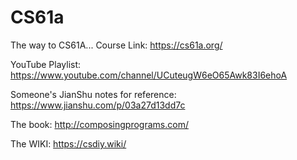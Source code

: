 # CS61a
The way to CS61A...
Course Link: https://cs61a.org/

YouTube Playlist: https://www.youtube.com/channel/UCuteugW6eO65Awk83I6ehoA

Someone's JianShu notes for reference: https://www.jianshu.com/p/03a27d13dd7c

The book: http://composingprograms.com/

The WIKI: https://csdiy.wiki/ 

